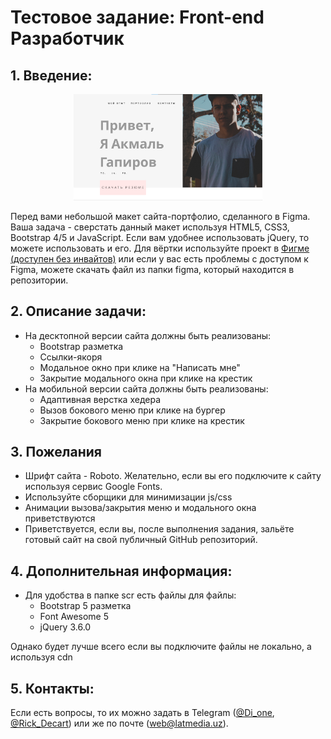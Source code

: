 # Тестовое задание: Front-end Разработчик

## 1. Введение:
<p align="center">
  <img style="margin: 0 auto" alt="header-pic" width="60%" src="https://raw.githubusercontent.com/LatMedia/front-end-task/main/res/figma-pic.png">
</p>
<p align="left">
  Перед вами небольшой макет сайта-портфолио, сделанного в Figma. Ваша задача - сверстать данный макет используя HTML5, CSS3, Bootstrap 4/5 и JavaScript. Если вам удобнее использовать jQuery, то можете использовать и его.
  Для вёртки используйте проект в <a href="https://www.figma.com/file/Nu5CVxmSEXGQzOX51C9k5N/%D0%A2%D0%B5%D1%81%D1%82%D0%BE%D0%B2%D0%B0%D1%8F-%D1%80%D0%B0%D0%B1%D0%BE%D1%82%D0%B0?node-id=0%3A1">Фигме (доступен без инвайтов)</a> или если у вас есть проблемы с доступом к Figma, можете скачать файл из папки figma, который находится в репозитории.
</p>

## 2. Описание задачи:
* На десктопной версии сайта должны быть реализованы:
  * Bootstrap разметка
  * Ссылки-якоря
  * Модальное окно при клике на "Написать мне"
  * Закрытие модального окна при клике на крестик
* На мобильной версии сайта должны быть реализованы:
  * Адаптивная верстка хедера
  * Вызов бокового меню при клике на бургер
  * Закрытие бокового меню при клике на крестик

## 3. Пожелания
* Шрифт сайта - Roboto. Желательно, если вы его подключите к сайту используя сервис Google Fonts.
* Используйте сборщики для минимизации js/css
* Анимации вызова/закрытия меню и модального окна приветствуются
* Приветствуется, если вы, после выполнения задания, зальёте готовый сайт на свой публичный GitHub репозиторий.

## 4. Дополнительная информация:
* Для удобства в папке scr есть файлы для файлы:
  * Bootstrap 5 разметка
  * Font Awesome 5
  * jQuery 3.6.0

Однако будет лучше всего если вы подключите файлы не локально, а используя cdn

## 5. Контакты: 
Если есть вопросы, то их можно задать в Telegram ([@Di_one](t.me/Di_Onee/), [@Rick_Decart](t.me/Rick_Decart)) или же по почте (web@latmedia.uz). 
